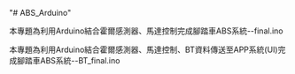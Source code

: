 "# ABS_Arduino" 

本專題為利用Arduino結合霍爾感測器、馬達控制完成腳踏車ABS系統--final.ino

本專題為利用Arduino結合霍爾感測器、馬達控制、BT資料傳送至APP系統(UI)完成腳踏車ABS系統--BT_final.ino